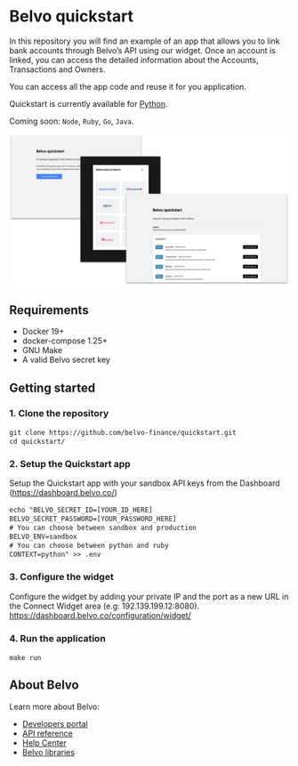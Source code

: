 # Belvo quickstart

In this repository you will find an example of an app that allows you to link bank accounts through Belvo’s API using our widget. Once an account is linked, you can access the detailed information about the Accounts, Transactions and Owners.

You can access all the app code and reuse it for you application.

Quickstart is currently available for [Python](https://github.com/belvo-finance/quickstart/tree/master/python). 

Coming soon: `Node`, `Ruby`, `Go`, `Java`.

![Belvo quickstart app](/assets/quickstart-screenshot.png)

## Requirements

* Docker 19+
* docker-compose 1.25+
* GNU Make
* A valid Belvo secret key

## Getting started

### 1. Clone the repository
```
git clone https://github.com/belvo-finance/quickstart.git
cd quickstart/
```

### 2. Setup the Quickstart app
Setup the Quickstart app with your sandbox API keys from the Dashboard (https://dashboard.belvo.co/)
```
echo "BELVO_SECRET_ID=[YOUR_ID_HERE]
BELVO_SECRET_PASSWORD=[YOUR_PASSWORD_HERE]
# You can choose between sandbox and production
BELVO_ENV=sandbox
# You can choose between python and ruby
CONTEXT=python" >> .env
```

### 3. Configure the widget
Configure the widget by adding your private IP and the port as a new URL in the Connect Widget area (e.g: 192.139.199.12:8080).
https://dashboard.belvo.co/configuration/widget/

### 4. Run the application

```
make run
```


## About Belvo

Learn more about Belvo: 
- [Developers portal](https://developers.belvo.co/)
- [API reference](https://docs.belvo.co/)
- [Help Center](https://support.belvo.co/hc/en-us)
- [Belvo libraries](https://github.com/belvo-finance/)

